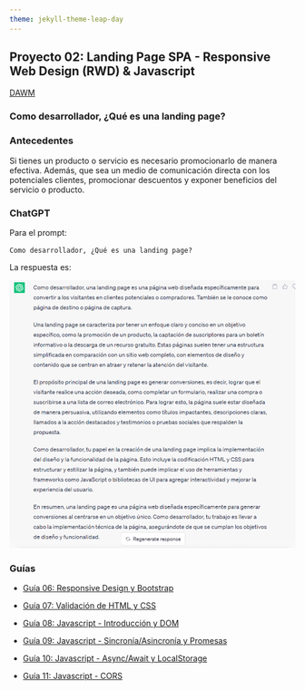 ```yaml
---
theme: jekyll-theme-leap-day
---
```


## Proyecto 02:  Landing Page SPA - Responsive Web Design (RWD) & Javascript

[DAWM](/DAWM/)

### Como desarrollador, ¿Qué es una landing page?

### Antecedentes

Si tienes un producto o servicio es necesario promocionarlo de manera efectiva. Además, que sea un medio de comunicación directa con los potenciales clientes, promocionar descuentos y exponer beneficios del servicio o producto. 

### ChatGPT

Para el prompt: 

```
Como desarrollador, ¿Qué es una landing page?
```

La respuesta es:

![proyecto3](archivos/proyecto02-pregunta1.png)

### Guías

* [Guía 06: Responsive Design y Bootstrap](/DAWM/guias/2024/guia06)
* [Guía 07: Validación de HTML y CSS](/DAWM/guias/2024/guia07)

* [Guía 08: Javascript - Introducción y DOM](/DAWM/guias/2024/guia08)

* [Guía 09: Javascript - Sincronía/Asincronía y Promesas](/DAWM/guias/2024/guia09)

* [Guía 10: Javascript - Async/Await y LocalStorage](/DAWM/guias/2024/guia10)
* [Guía 11: Javascript - CORS](/DAWM/guias/2024/guia11)